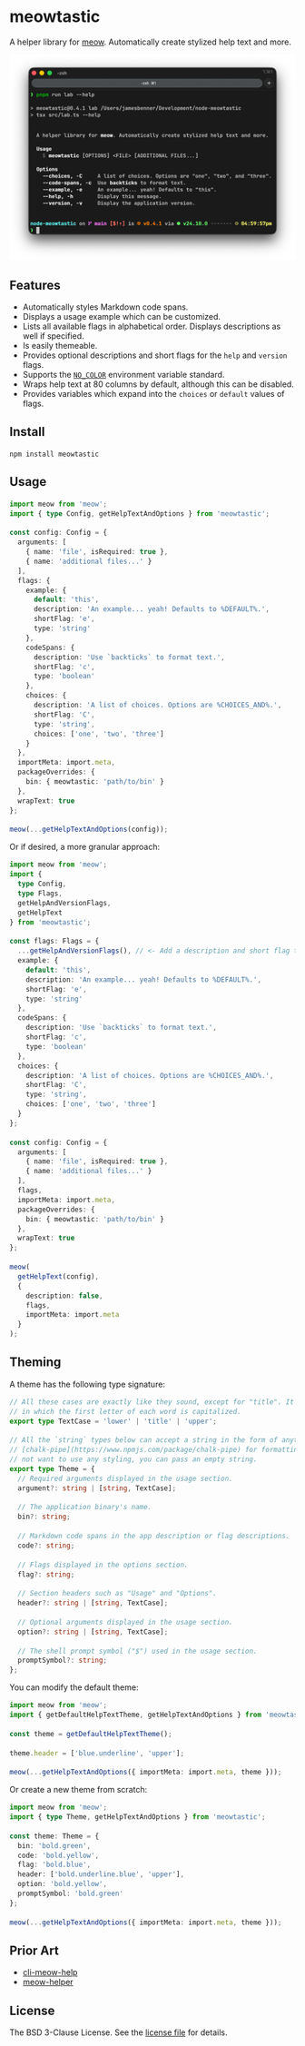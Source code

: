 meowtastic
==========

A helper library for [meow](https://www.npmjs.com/package/meow). Automatically create stylized help
text and more.

![Example of the meowtastic help text output.](images/example.png)

Features
--------

- Automatically styles Markdown code spans.
- Displays a usage example which can be customized.
- Lists all available flags in alphabetical order. Displays descriptions as well if specified.
- Is easily themeable.
- Provides optional descriptions and short flags for the `help` and `version` flags.
- Supports the [`NO_COLOR`](https://no-color.org/) environment variable standard.
- Wraps help text at 80 columns by default, although this can be disabled.
- Provides variables which expand into the `choices` or `default` values of flags.

Install
-------

```shell
npm install meowtastic
```

Usage
-----

```typescript
import meow from 'meow';
import { type Config, getHelpTextAndOptions } from 'meowtastic';

const config: Config = {
  arguments: [
    { name: 'file', isRequired: true },
    { name: 'additional files...' }
  ],
  flags: {
    example: {
      default: 'this',
      description: 'An example... yeah! Defaults to %DEFAULT%.',
      shortFlag: 'e',
      type: 'string'
    },
    codeSpans: {
      description: 'Use `backticks` to format text.',
      shortFlag: 'c',
      type: 'boolean'
    },
    choices: {
      description: 'A list of choices. Options are %CHOICES_AND%.',
      shortFlag: 'C',
      type: 'string',
      choices: ['one', 'two', 'three']
    }
  },
  importMeta: import.meta,
  packageOverrides: {
    bin: { meowtastic: 'path/to/bin' }
  },
  wrapText: true
};

meow(...getHelpTextAndOptions(config));
```

Or if desired, a more granular approach:

```typescript
import meow from 'meow';
import {
  type Config,
  type Flags,
  getHelpAndVersionFlags,
  getHelpText
} from 'meowtastic';

const flags: Flags = {
  ...getHelpAndVersionFlags(), // <- Add a description and short flag to `help` and `version`.
  example: {
    default: 'this',
    description: 'An example... yeah! Defaults to %DEFAULT%.',
    shortFlag: 'e',
    type: 'string'
  },
  codeSpans: {
    description: 'Use `backticks` to format text.',
    shortFlag: 'c',
    type: 'boolean'
  },
  choices: {
    description: 'A list of choices. Options are %CHOICES_AND%.',
    shortFlag: 'C',
    type: 'string',
    choices: ['one', 'two', 'three']
  }
};

const config: Config = {
  arguments: [
    { name: 'file', isRequired: true },
    { name: 'additional files...' }
  ],
  flags,
  importMeta: import.meta,
  packageOverrides: {
    bin: { meowtastic: 'path/to/bin' }
  },
  wrapText: true
};

meow(
  getHelpText(config),
  {
    description: false,
    flags,
    importMeta: import.meta
  }
);
```

Theming
-------

A theme has the following type signature:

```typescript
// All these cases are exactly like they sound, except for "title". It's a faux titlecase format
// in which the first letter of each word is capitalized.
export type TextCase = 'lower' | 'title' | 'upper';

// All the `string` types below can accept a string in the form of anything accepted by
// [chalk-pipe](https://www.npmjs.com/package/chalk-pipe) for formatting. Of note, if you do
// not want to use any styling, you can pass an empty string.
export type Theme = {
  // Required arguments displayed in the usage section.
  argument?: string | [string, TextCase];

  // The application binary's name.
  bin?: string;

  // Markdown code spans in the app description or flag descriptions.
  code?: string;

  // Flags displayed in the options section.
  flag?: string;

  // Section headers such as "Usage" and "Options".
  header?: string | [string, TextCase];

  // Optional arguments displayed in the usage section.
  option?: string | [string, TextCase];

  // The shell prompt symbol ("$") used in the usage section.
  promptSymbol?: string;
};
```

You can modify the default theme:

```typescript
import meow from 'meow';
import { getDefaultHelpTextTheme, getHelpTextAndOptions } from 'meowtastic';

const theme = getDefaultHelpTextTheme();

theme.header = ['blue.underline', 'upper'];

meow(...getHelpTextAndOptions({ importMeta: import.meta, theme }));
```

Or create a new theme from scratch:

```typescript
import meow from 'meow';
import { type Theme, getHelpTextAndOptions } from 'meowtastic';

const theme: Theme = {
  bin: 'bold.green',
  code: 'bold.yellow',
  flag: 'bold.blue',
  header: ['bold.underline.blue', 'upper'],
  option: 'bold.yellow',
  promptSymbol: 'bold.green'
};

meow(...getHelpTextAndOptions({ importMeta: import.meta, theme }));
```

Prior Art
---------

- [cli-meow-help](https://www.npmjs.com/package/cli-meow-help)
- [meow-helper](https://www.npmjs.com/package/meow-helper)

License
-------

The BSD 3-Clause License. See the [license file](LICENSE) for details.
